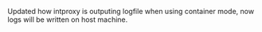 Updated how intproxy is outputing logfile when using container mode, now logs will be written on host machine.
